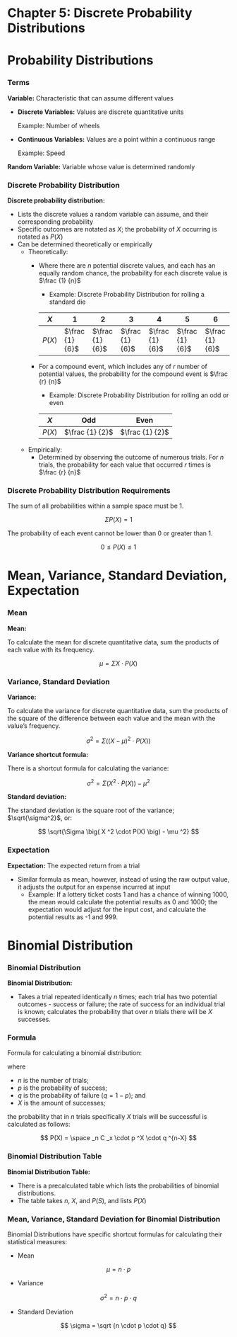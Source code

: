 # Chapter 5: Discrete Probability Distributions

# Probability Distributions

### Terms

**Variable:** Characteristic that can assume different values

- **Discrete Variables:** Values are discrete quantitative units
    
    Example: Number of wheels
    
- **Continuous Variables:** Values are a point within a continuous range
    
    Example: Speed
    

**Random Variable:** Variable whose value is determined randomly

### Discrete Probability Distribution

**Discrete probability distribution:**

- Lists the discrete values a random variable can assume, and their corresponding probability
- Specific outcomes are notated as $X$; the probability of $X$ occurring is notated as $P(X)$
- Can be determined theoretically or empirically
    - Theoretically:
        - Where there are $n$ potential discrete values, and each has an equally random chance, the probability for each discrete value is $\frac {1} {n}$
            - Example: Discrete Probability Distribution for rolling a standard die
            
            | $X$ | 1 | 2 | 3 | 4 | 5 | 6 |
            | --- | --- | --- | --- | --- | --- | --- |
            | $P(X)$ | $\frac {1} {6}$ | $\frac {1} {6}$ | $\frac {1} {6}$ | $\frac {1} {6}$ | $\frac {1} {6}$ | $\frac {1} {6}$ |
        - For a compound event, which includes any of $r$ number of potential values, the probability for the compound event is $\frac {r} {n}$
            - Example: Discrete Probability Distribution for rolling an odd or even
            
            | $X$ | Odd | Even |
            | --- | --- | --- |
            | $P(X)$ | $\frac {1} {2}$ | $\frac {1} {2}$ |
    - Empirically:
        - Determined by observing the outcome of numerous trials. For $n$ trials, the probability for each value that occurred $r$ times is $\frac {r} {n}$

### Discrete Probability Distribution Requirements

The sum of all probabilities within a sample space must be 1.

$$
\Sigma P(X)=1
$$

The probability of each event cannot be lower than 0 or greater than 1.

$$
0 \le P(X) \le 1
$$

# Mean, Variance, Standard Deviation, Expectation

### Mean

**Mean:**

To calculate the mean for discrete quantitative data, sum the products of each value with its frequency.

$$
\mu = \Sigma X \cdot P(X)
$$

### Variance, Standard Deviation

**Variance:**

To calculate the variance for discrete quantitative data, sum the products of the square of the difference between each value and the mean with the value’s frequency.

$$
\sigma ^2 = \Sigma \big( ( X - \mu ) ^2 \cdot P(X) \big)  
$$

**Variance shortcut formula:**

There is a shortcut formula for calculating the variance:

$$
\sigma ^2 = \Sigma \big( X ^2 \cdot P(X) \big) - \mu ^2
$$

**Standard deviation:**

The standard deviation is the square root of the variance; $\sqrt{\sigma^2}$, or:

$$
\sqrt{\Sigma \big( X ^2 \cdot P(X) \big) - \mu ^2}
$$

### Expectation

**Expectation:** The expected return from a trial

- Similar formula as mean, however, instead of using the raw output value, it adjusts the output for an expense incurred at input
    - Example: If a lottery ticket costs 1 and has a chance of winning 1000, the mean would calculate the potential results as 0 and 1000; the expectation would adjust for the input cost, and calculate the potential results as -1 and 999.

# Binomial Distribution

### Binomial Distribution

**Binomial Distribution:**

- Takes a trial repeated identically $n$ times; each trial has two potential outcomes - success or failure; the rate of success for an individual trial is known; calculates the probability that over $n$ trials there will be $X$ successes.

### **Formula**

Formula for calculating a binomial distribution:

where 

- $n$ is the number of trials;
- $p$ is the probability of success;
- $q$ is the probability of failure ($q=1-p$); and
- $X$ is the amount of successes;

the probability that in $n$ trials specifically $X$ trials will be successful is calculated as follows:

$$
P(X) = \space _n C _x \cdot p ^X \cdot q ^{n-X}
$$

### Binomial Distribution Table

**Binomial Distribution Table:**

- There is a precalculated table which lists the probabilities of binomial distributions.
- The table takes $n$, $X$, and $P(S)$, and lists $P(X)$

### Mean, Variance, Standard Deviation for Binomial Distribution

Binomial Distributions have specific shortcut formulas for calculating their statistical measures:

- Mean

$$
\mu = n \cdot p
$$

- Variance

$$
\sigma ^2 = n \cdot p \cdot q
$$

- Standard Deviation

$$
\sigma = \sqrt {n \cdot p \cdot q}
$$
